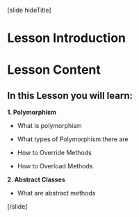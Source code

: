 [slide hideTitle]

# Lesson Introduction

# Lesson Content

## In this Lesson you will learn:

**1. Polymorphism**


- What is polymorphism

- What types of Polymorphism there are

- How to Override Methods

- How to Overload Methods

**2. Abstract Classes**

- What are abstract methods
    
[/slide]